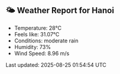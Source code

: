 <!-- WEATHER-START -->
## 🌤 Weather Report for Hanoi

- Temperature: 28°C
- Feels like: 31.07°C
- Conditions: moderate rain
- Humidity: 73%
- Wind Speed: 8.96 m/s

Last updated: 2025-08-25 01:54:54 UTC
<!-- WEATHER-END -->
